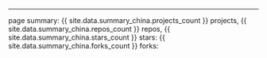 ---

page summary:
{{ site.data.summary_china.projects_count }} projects, 
{{ site.data.summary_china.repos_count }} repos,
{{ site.data.summary_china.stars_count }} stars:
{{ site.data.summary_china.forks_count }} forks:

